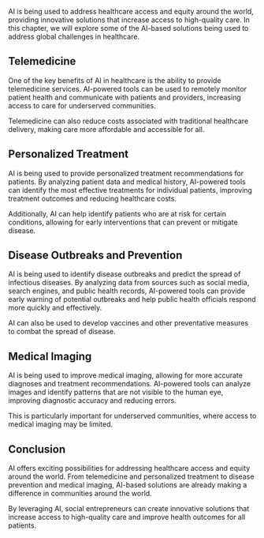 
AI is being used to address healthcare access and equity around the world, providing innovative solutions that increase access to high-quality care. In this chapter, we will explore some of the AI-based solutions being used to address global challenges in healthcare.

Telemedicine
------------

One of the key benefits of AI in healthcare is the ability to provide telemedicine services. AI-powered tools can be used to remotely monitor patient health and communicate with patients and providers, increasing access to care for underserved communities.

Telemedicine can also reduce costs associated with traditional healthcare delivery, making care more affordable and accessible for all.

Personalized Treatment
----------------------

AI is being used to provide personalized treatment recommendations for patients. By analyzing patient data and medical history, AI-powered tools can identify the most effective treatments for individual patients, improving treatment outcomes and reducing healthcare costs.

Additionally, AI can help identify patients who are at risk for certain conditions, allowing for early interventions that can prevent or mitigate disease.

Disease Outbreaks and Prevention
--------------------------------

AI is being used to identify disease outbreaks and predict the spread of infectious diseases. By analyzing data from sources such as social media, search engines, and public health records, AI-powered tools can provide early warning of potential outbreaks and help public health officials respond more quickly and effectively.

AI can also be used to develop vaccines and other preventative measures to combat the spread of disease.

Medical Imaging
---------------

AI is being used to improve medical imaging, allowing for more accurate diagnoses and treatment recommendations. AI-powered tools can analyze images and identify patterns that are not visible to the human eye, improving diagnostic accuracy and reducing errors.

This is particularly important for underserved communities, where access to medical imaging may be limited.

Conclusion
----------

AI offers exciting possibilities for addressing healthcare access and equity around the world. From telemedicine and personalized treatment to disease prevention and medical imaging, AI-based solutions are already making a difference in communities around the world.

By leveraging AI, social entrepreneurs can create innovative solutions that increase access to high-quality care and improve health outcomes for all patients.
